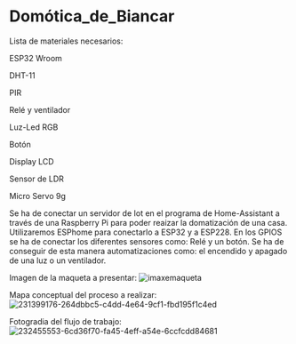 # Domótica_de_Biancar
Lista de materiales necesarios:

ESP32 Wroom

DHT-11
	
PIR 	

Relé y ventilador

Luz-Led RGB
	
Botón
	
Display LCD

Sensor de LDR

Micro Servo 9g




Se ha de conectar un servidor de Iot en el programa de Home-Assistant a través de una Raspberry Pi para poder reaizar la domatización de una casa.
Utilizaremos ESPhome para conectarlo a ESP32 y a ESP228. En los GPIOS se ha de conectar los diferentes sensores como: Relé y un botón. Se ha de conseguir de esta
manera automatizaciones como: el encendido y apagado de una luz o un ventilador.

Imagen de la maqueta a presentar:
![imaxemaqueta](https://user-images.githubusercontent.com/129267075/233951097-6ec4b2ef-3e38-4368-beca-d6d0a47e8d5c.png)

Mapa conceptual del proceso a realizar:
![231399176-264dbbc5-c4dd-4e64-9cf1-fbd195f1c4ed](https://user-images.githubusercontent.com/129267075/233951381-2a1c467e-4c12-491b-b8e0-ccb0ca1052f2.png)

Fotogradia del flujo de trabajo:
![232455553-6cd36f70-fa45-4eff-a54e-6ccfcdd84681](https://user-images.githubusercontent.com/129267075/233951861-bc7e0b27-21d0-4e52-a4e6-ebcff3281b6f.png)



